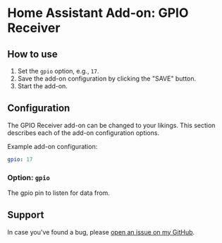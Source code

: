 # Home Assistant Add-on: GPIO Receiver

## How to use

1. Set the `gpio` option, e.g., `17`.
2. Save the add-on configuration by clicking the "SAVE" button.
3. Start the add-on.

## Configuration

The GPIO Receiver add-on can be changed to your likings. This section
describes each of the add-on configuration options.

Example add-on configuration:

```yaml
gpio: 17
```

### Option: `gpio`

The gpio pin to listen for data from.

## Support

In case you've found a bug, please [open an issue on my GitHub][issue].

[issue]: https://github.com/darthsebulba04/hassio-gpio-recv/issues
[repository]: https://github.com/darthsebulba04/hassio-gpio-recv/
